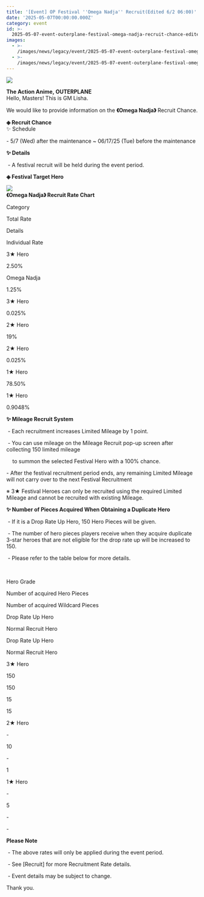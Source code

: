 ```yaml
---
title: '[Event] OP Festival ''Omega Nadja'' Recruit(Edited 6/2 06:00)'
date: '2025-05-07T00:00:00.000Z'
category: event
id: >-
  2025-05-07-event-outerplane-festival-omega-nadja-recruit-chance-edited-6-2-06-00
images:
  - >-
    /images/news/legacy/event/2025-05-07-event-outerplane-festival-omega-nadja-recruit-chance-edited-6-2-06-00/34e8c07059514b98a77e6581df0e5889.webp
  - >-
    /images/news/legacy/event/2025-05-07-event-outerplane-festival-omega-nadja-recruit-chance-edited-6-2-06-00/655349b8cdbb4940a3142c7fc05729c6.webp
---
```


![](/images/news/legacy/event/2025-05-07-event-outerplane-festival-omega-nadja-recruit-chance-edited-6-2-06-00/34e8c07059514b98a77e6581df0e5889.webp)  

  
**The Action Anime, OUTERPLANE**  
Hello, Masters! This is GM Lisha.  

We would like to provide information on the **《******Omega Nadja******》** Recruit Chance.

**◈ Recruit Chance**  
✨ Schedule

\- 5/7 (Wed) after the maintenance ~ 06/17/25 (Tue) before the maintenance

**✨ Details**

 - A festival recruit will be held during the event period. 

**◈ Festival Target Hero**

![](/images/news/legacy/event/2025-05-07-event-outerplane-festival-omega-nadja-recruit-chance-edited-6-2-06-00/655349b8cdbb4940a3142c7fc05729c6.webp)  
**《******Omega Nadja******》 Recruit Rate Chart**

Category

Total Rate

Details

Individual Rate

3★ Hero

2.50%

Omega Nadja  

1.25%

3★ Hero

0.025%

2★ Hero

19%

2★ Hero

0.025%  

1★ Hero

78.50%

1★ Hero

0.9048%

**✨ Mileage Recruit System**

 - Each recruitment increases Limited Mileage by 1 point.

 - You can use mileage on the Mileage Recruit pop-up screen after collecting 150 limited mileage 

    to summon the selected Festival Hero with a 100% chance.

\- After the festival recruitment period ends, any remaining Limited Mileage will not carry over to the next Festival Recruitment 

※ 3★ Festival Heroes can only be recruited using the required Limited Mileage and cannot be recruited with existing Mileage.

**✨ Number of Pieces Acquired When Obtaining a Duplicate Hero**

 - If it is a Drop Rate Up Hero, 150 Hero Pieces will be given.

 - The number of hero pieces players receive when they acquire duplicate 3-star heroes that are not eligible for the drop rate up will be increased to 150. 

 - Please refer to the table below for more details.

 

Hero Grade

Number of acquired Hero Pieces

Number of acquired Wildcard Pieces

Drop Rate Up Hero

Normal Recruit Hero

Drop Rate Up Hero

Normal Recruit Hero

3★ Hero

150

150

15

15

2★ Hero

\-

10

\-

1

1★ Hero

\-

5

\-

\-

**Please Note**

 - The above rates will only be applied during the event period.

 - See \[Recruit\] for more Recruitment Rate details.

 - Event details may be subject to change.

Thank you.

